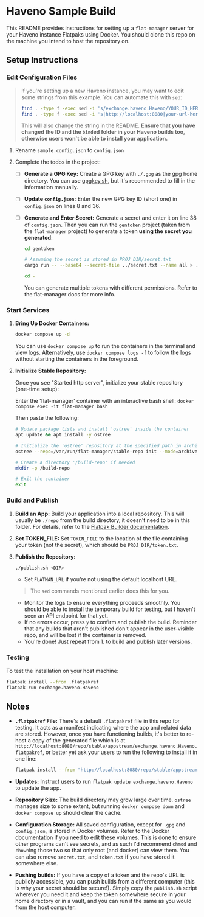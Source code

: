 # Haveno Sample Build

This README provides instructions for setting up a `flat-manager` server for your Haveno instance Flatpaks using Docker. You should clone this repo on the machine you intend to host the repository on.

## Setup Instructions

### Edit Configuration Files

> If you're setting up a new Haveno instance, you may want to edit some strings from this example. You can automate this with `sed`:
>
> ```bash
> find . -type f -exec sed -i 's/exchange.haveno.Haveno/YOUR_ID_HERE/g' {} +
> find . -type f -exec sed -i 's|http://localhost:8080|your-url-here|g' {} +
> ```
>
> This will also change the string in the README. **Ensure that you have changed the ID and the `bind`ed folder in your Haveno builds too, otherwise users won't be able to install your application.**

1. Rename `sample.config.json` to `config.json`

2. Complete the todos in the project:
   - [ ] **Generate a GPG Key:**
     Create a GPG key with `./.gpg` as the gpg home directory. You can use [gpgkey.sh](./gpgkey.sh), but it's recommended to fill in the information manually.
   - [ ] **Update `config.json`:**
     Enter the new GPG key ID (short one) in `config.json` on lines 8 and 36.
   - [ ] **Generate and Enter Secret:**
     Generate a secret and enter it on line 38 of `config.json`. Then you can run the `gentoken` project (taken from the `flat-manager` project) to generate a token **using the secret you generated**:

     ```bash
     cd gentoken

     # Assuming the secret is stored in PROJ_DIR/secret.txt
     cargo run -- --base64 --secret-file ../secret.txt --name all > ../token.txt

     cd -
     ```
      You can generate multiple tokens with different permissions. Refer to the flat-manager docs for more info.
### Start Services

1. **Bring Up Docker Containers:**

   ```bash
   docker compose up -d
   ```

   You can use `docker compose up` to run the containers in the terminal and view logs. Alternatively, use `docker compose logs -f` to follow the logs without starting the containers in the foreground.

2. **Initialize Stable Repository:**

   Once you see "Started http server", initialize your stable repository (one-time setup):

   Enter the 'flat-manager' container with an interactive bash shell: `docker compose exec -it flat-manager bash`

   Then paste the following:

   ```bash
   # Update package lists and install 'ostree' inside the container
   apt update && apt install -y ostree

   # Initialize the 'ostree' repository at the specified path in archive-z2 mode
   ostree --repo=/var/run/flat-manager/stable-repo init --mode=archive-z2

   # Create a directory '/build-repo' if needed
   mkdir -p /build-repo

   # Exit the container
   exit
   ```

### Build and Publish

1. **Build an App:**
   Build your application into a local repository. This will usually be `./repo` from the build directory, it doesn't need to be in this folder. For details, refer to the [Flatpak Builder documentation](https://docs.flatpak.org/en/latest/flatpak-builder.html).

2. **Set TOKEN_FILE:**
   Set `TOKEN_FILE` to the location of the file containing your token (not the secret), which should be `PROJ_DIR/token.txt`.

3. **Publish the Repository:**

   ```bash
   ./publish.sh <DIR>
   ```

   - Set `FLATMAN_URL` if you're not using the default localhost URL.
   > The `sed` commands mentioned earlier does this for you.
   - Monitor the logs to ensure everything proceeds smoothly. You should be able to install the temporary build for testing, but I haven't seen an API endpoint for that yet.
   - If no errors occur, press `y` to confirm and publish the build. Reminder that any builds that aren't published don't appear in the user-visible repo, and will be lost if the container is removed.
   - You're done! Just repeat from 1. to build and publish later versions.

### Testing

To test the installation on your host machine:

```bash
flatpak install --from .flatpakref
flatpak run exchange.haveno.Haveno
```

## Notes

- **`.flatpakref` File:**
  There's a default `.flatpakref` file in this repo for testing. It acts as a manifest indicating where the app and related data are stored. However, once you have functioning builds, it's better to re-host a copy of the generated file which is at `http://localhost:8080/repo/stable/appstream/exchange.haveno.Haveno.flatpakref`, or better yet ask your users to run the following to install it in one line:
  ```sh
  flatpak install --from "http://localhost:8080/repo/stable/appstream/exchange.haveno.Haveno.flatpakref"
  ```

- **Updates:**
  Instruct users to run `flatpak update exchange.haveno.Haveno` to update the app.

- **Repository Size:**
  The build directory may grow large over time. `ostree` manages size to some extent, but running `docker compose down` and `docker compose up` should clear the cache.

- **Configuration Storage:**
  All saved configuration, except for `.gpg` and `config.json`, is stored in Docker volumes. Refer to the Docker documentation if you need to edit these volumes. This is done to ensure other programs can't see secrets, and as such I'd recommend `chmod` and `chown`ing those two so that only root (and docker) can view them. You can also remove `secret.txt`, and `token.txt` if you have stored it somewhere else. 

- **Pushing builds:**
  If you have a copy of a token and the repo's URL is publicly accessible, you can push builds from a different computer (this is why your secret should be secure!). Simply copy the `publish.sh` script wherever you need it and keep the token somewhere secure in your home directory or in a vault, and you can run it the same as you would from the host computer.
